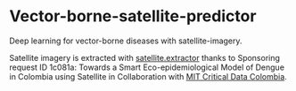 # Vector-borne-satellite-predictor

Deep learning for vector-borne diseases with satellite-imagery.  

Satellite imagery is extracted with [satellite.extractor](https://github.com/sebasmos/satellite.extractor) thanks to Sponsoring request ID 1c081a: Towards a Smart Eco-epidemiological Model of Dengue in Colombia using Satellite in Collaboration with [MIT Critical Data Colombia](https://github.com/MITCriticalData-Colombia).




